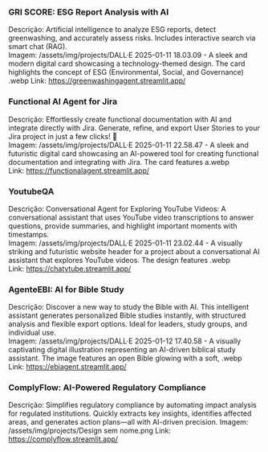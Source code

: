 ### GRI SCORE: ESG Report Analysis with AI  
Descrição: Artificial intelligence to analyze ESG reports, detect greenwashing, and accurately assess risks. Includes interactive search via smart chat (RAG).  
Imagem: /assets/img/projects/DALL·E 2025-01-11 18.03.09 - A sleek and modern digital card showcasing a technology-themed design. The card highlights the concept of ESG (Environmental, Social, and Governance) .webp 
Link: https://greenwashingagent.streamlit.app/

### Functional AI Agent for Jira  
Descrição: Effortlessly create functional documentation with AI and integrate directly with Jira. Generate, refine, and export User Stories to your Jira project in just a few clicks! 🚀  
Imagem: /assets/img/projects/DALL·E 2025-01-11 22.58.47 - A sleek and futuristic digital card showcasing an AI-powered tool for creating functional documentation and integrating with Jira. The card features a.webp  
Link: https://functionalagent.streamlit.app/

### YoutubeQA  
Descrição: Conversational Agent for Exploring YouTube Videos: A conversational assistant that uses YouTube video transcriptions to answer questions, provide summaries, and highlight important moments with timestamps.  
Imagem: /assets/img/projects/DALL·E 2025-01-11 23.02.44 - A visually striking and futuristic website header for a project about a conversational AI assistant that explores YouTube videos. The design features .webp  
Link: https://chatytube.streamlit.app/

### AgenteEBI: AI for Bible Study  
Descrição: Discover a new way to study the Bible with AI. This intelligent assistant generates personalized Bible studies instantly, with structured analysis and flexible export options. Ideal for leaders, study groups, and individual use.  
Imagem: /assets/img/projects/DALL·E 2025-01-12 17.40.58 - A visually captivating digital illustration representing an AI-driven biblical study assistant. The image features an open Bible glowing with a soft, .webp  
Link: https://ebiagent.streamlit.app/

### ComplyFlow: AI-Powered Regulatory Compliance
Descrição: Simplifies regulatory compliance by automating impact analysis for regulated institutions. Quickly extracts key insights, identifies affected areas, and generates action plans—all with AI-driven precision.
Imagem: /assets/img/projects/Design sem nome.png
Link: https://complyflow.streamlit.app/
